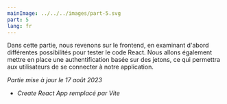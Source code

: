```yaml
---
mainImage: ../../../images/part-5.svg
part: 5
lang: fr
---
```


<div class="intro"

Dans cette partie, nous revenons sur le frontend, en examinant d'abord différentes possibilités pour tester le code React. Nous allons également mettre en place une authentification basée sur des jetons, ce qui permettra aux utilisateurs de se connecter à notre application.

<i>Partie mise à jour le 17 août 2023</i>
- <i>Create React App remplacé par Vite</i>

</div>